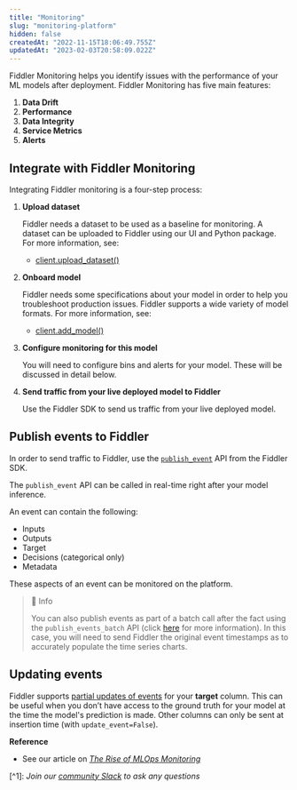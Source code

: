 ```yaml
---
title: "Monitoring"
slug: "monitoring-platform"
hidden: false
createdAt: "2022-11-15T18:06:49.755Z"
updatedAt: "2023-02-03T20:58:09.022Z"
---
```

Fiddler Monitoring helps you identify issues with the performance of your ML models after deployment. Fiddler Monitoring has five main features:

1. **Data Drift**
2. **Performance**
3. **Data Integrity**
4. **Service Metrics**
5. **Alerts**

## Integrate with Fiddler Monitoring

Integrating Fiddler monitoring is a four-step process:

1. **Upload dataset**

   Fiddler needs a dataset to be used as a baseline for monitoring. A dataset can be uploaded to Fiddler using our UI and Python package. For more information, see:

   - [client.upload_dataset()](ref:clientupload_dataset) 

2. **Onboard model**

   Fiddler needs some specifications about your model in order to help you troubleshoot production issues. Fiddler supports a wide variety of model formats. For more information, see:

   - [client.add_model()](ref:clientadd_model) 

3. **Configure monitoring for this model**

   You will need to configure bins and alerts for your model. These will be discussed in detail below.

4. **Send traffic from your live deployed model to Fiddler**

   Use the Fiddler SDK to send us traffic from your live deployed model.

## Publish events to Fiddler

In order to send traffic to Fiddler, use the [`publish_event`](ref:clientpublish_event) API from the Fiddler SDK.

The `publish_event` API can be called in real-time right after your model inference. 

An event can contain the following:

- Inputs
- Outputs
- Target
- Decisions (categorical only)
- Metadata

These aspects of an event can be monitored on the platform.

> 📘 Info
> 
> You can also publish events as part of a batch call after the fact using the `publish_events_batch` API (click [here](ref:clientpublish_events_batch) for more information). In this case, you will need to send Fiddler the original event timestamps as to accurately populate the time series charts.

## Updating events

Fiddler supports [partial updates of events](doc:updating-events) for your **target** column. This can be useful when you don’t have access to the ground truth for your model at the time the model's prediction is made. Other columns can only be sent at insertion time (with `update_event=False`).

**Reference**

- See our article on [_The Rise of MLOps Monitoring_](https://www.fiddler.ai/blog/the-rise-of-mlops-monitoring)

[^1]\: _Join our [community Slack](https://www.fiddler.ai/slackinvite) to ask any questions_